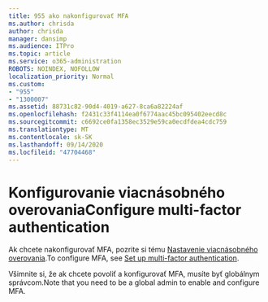```yaml
---
title: 955 ako nakonfigurovať MFA
ms.author: chrisda
author: chrisda
manager: dansimp
ms.audience: ITPro
ms.topic: article
ms.service: o365-administration
ROBOTS: NOINDEX, NOFOLLOW
localization_priority: Normal
ms.custom:
- "955"
- "1300007"
ms.assetid: 88731c82-90d4-4019-a627-8ca6a82224af
ms.openlocfilehash: f2431c33f4114ea0f6774aac45bc095402eecd8c
ms.sourcegitcommit: c6692ce0fa1358ec3529e59ca0ecdfdea4cdc759
ms.translationtype: MT
ms.contentlocale: sk-SK
ms.lasthandoff: 09/14/2020
ms.locfileid: "47704468"
---
```

# <a name="configure-multi-factor-authentication"></a><span data-ttu-id="dd427-102">Konfigurovanie viacnásobného overovania</span><span class="sxs-lookup"><span data-stu-id="dd427-102">Configure multi-factor authentication</span></span>

<span data-ttu-id="dd427-103">Ak chcete nakonfigurovať MFA, pozrite si tému [Nastavenie viacnásobného overovania](https://docs.microsoft.com/microsoft-365/admin/security-and-compliance/set-up-multi-factor-authentication).</span><span class="sxs-lookup"><span data-stu-id="dd427-103">To configure MFA, see [Set up multi-factor authentication](https://docs.microsoft.com/microsoft-365/admin/security-and-compliance/set-up-multi-factor-authentication).</span></span>

<span data-ttu-id="dd427-104">Všimnite si, že ak chcete povoliť a konfigurovať MFA, musíte byť globálnym správcom.</span><span class="sxs-lookup"><span data-stu-id="dd427-104">Note that you need to be a global admin to enable and configure MFA.</span></span>
